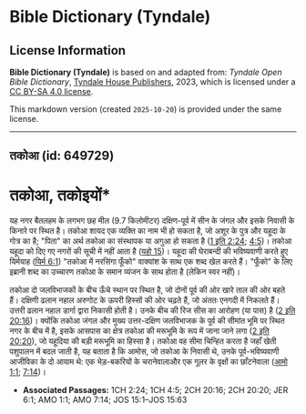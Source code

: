 # Bible Dictionary (Tyndale)

## License Information

**Bible Dictionary (Tyndale)** is based on and adapted from: _Tyndale Open Bible Dictionary_, [Tyndale House Publishers](https://tyndaleopenresources.com/), 2023, which is licensed under a [CC BY-SA 4.0 license](https://creativecommons.org/licenses/by-sa/4.0/legalcode.en).

This markdown version (created `2025-10-20`) is provided under the same license.



--------------------------------

## तकोआ (id: 649729)

तकोआ, तकोइयों\*
===============

यह नगर बैतलहम के लगभग छह मील (9\.7 किलोमीटर) दक्षिण\-पूर्व में सीन के जंगल और इसके निवासी के किनारे पर स्थित है। तकोआ शायद एक व्यक्ति का नाम भी हो सकता है, जो अशूर के पुत्र और यहूदा के गोत्र का है; "पिता" का अर्थ तकोआ का संस्थापक या अगुआ हो सकता है ([1 इति 2:24](https://ref.ly/1Chr2:24); [4:5](https://ref.ly/1Chr4:5))। तकोआ यहूदा को दिए गए नगरों की सूची में नहीं आता है ([यहो 15](https://ref.ly/Josh15:1-Josh15:63))। यहूदा की घेराबन्दी की भविष्यवाणी करते हुए यिर्मयाह ([यिर्म 6:1](https://ref.ly/Jer6:1)) "तकोआ में नरसिंगा फूँको" वाक्यांश के साथ एक शब्द खेल करते हैं। "फूँको" के लिए इब्रानी शब्द का उच्चारण तकोआ के समान व्यंजन के साथ होता है (लेकिन स्वर नहीं)।

तकोआ दो जलविभाजकों के बीच ऊँचे स्थान पर स्थित है, जो दोनों पूर्व की ओर खारे ताल की ओर बहते हैं। दक्षिणी ढलान नहाल अरुगोट के ऊपरी हिस्सों की ओर चढ़ते हैं, जो अंततः एनगदी में निकलते हैं। उत्तरी ढलान नहाल डार्गा द्वारा निकासी होती है। उनके बीच की रिज सीस का आरोहण (या पास) है ([2 इति 20:16](https://ref.ly/2Chr20:16))। क्योंकि तकोआ जंगल और मुख्य उत्तर\-दक्षिण जलविभाजक के पूर्व की सीमांत भूमि पर स्थित नगर के बीच में है, इसके आसपास का क्षेत्र तकोआ की मरूभूमि के रूप में जाना जाने लगा ([2 इति 20:20](https://ref.ly/2Chr20:20)), जो यहूदिया की बड़ी मरूभूमि का हिस्सा है। तकोआ वह सीमा चिन्हित करता है जहाँ खेती पशुपालन में बदल जाती है, यह बताता है कि आमोस, जो तकोआ के निवासी थे, उनके पूर्व\-भविष्यवाणी आजीविका के दो आयाम थे: एक भेड़\-बकरियों के चरानेवालाऔर एक गूलर के वृक्षों का छाँटनेवाला ([आमो 1:1](https://ref.ly/Amos1:1); [7:14](https://ref.ly/Amos7:14))।

* **Associated Passages:** 1CH 2:24; 1CH 4:5; 2CH 20:16; 2CH 20:20; JER 6:1; AMO 1:1; AMO 7:14; JOS 15:1–JOS 15:63

